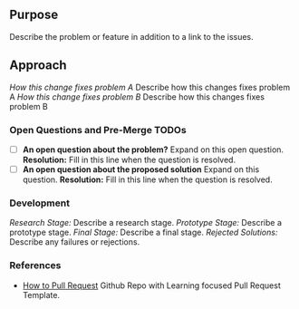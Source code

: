 ## Purpose
Describe the problem or feature in addition to a link to the issues.

## Approach
_How this change fixes problem A_ Describe how this changes fixes problem A
_How this change fixes problem B_ Describe how this changes fixes problem B

### Open Questions and Pre-Merge TODOs
- [ ] **An open question about the problem?** Expand on this open question.
      **Resolution:** Fill in this line when the question is resolved.
- [ ] **An open question about the proposed solution** Expand on this question.
      **Resolution:** Fill in this line when the question is resolved.

### Development
_Research Stage:_ Describe a research stage.
_Prototype Stage:_ Describe a prototype stage.
_Final Stage:_ Describe a final stage.
_Rejected Solutions:_ Describe any failures or rejections.

### References
- [How to Pull Request](https://github.com/flexyford/pull-request) Github Repo with Learning focused Pull Request Template.
